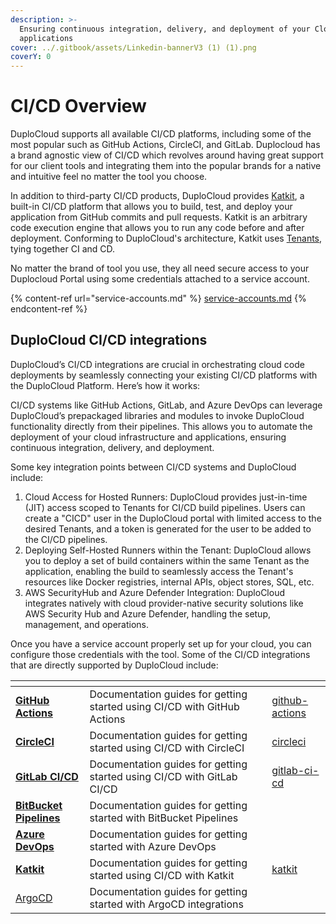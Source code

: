 ```yaml
---
description: >-
  Ensuring continuous integration, delivery, and deployment of your Cloud
  applications
cover: ../.gitbook/assets/Linkedin-bannerV3 (1) (1).png
coverY: 0
---
```


# CI/CD Overview

DuploCloud supports all available CI/CD platforms, including some of the most popular such as GitHub Actions, CircleCI, and GitLab. Duplocloud has a brand agnostic view of CI/CD which revolves around having great support for our client tools and integrating them into the popular brands for a native and intuitive feel no matter the tool you choose.&#x20;

In addition to third-party CI/CD products, DuploCloud provides [Katkit](katkit/), a built-in CI/CD platform that allows you to build, test, and deploy your application from GitHub commits and pull requests. Katkit is an arbitrary code execution engine that allows you to run any code before and after deployment. Conforming to DuploCloud's architecture, Katkit uses [Tenants](../welcome-to-duplocloud/application-focussed-interface/duplocloud-common-components/tenant.md), tying together CI and CD.

No matter the brand of tool you use, they all need secure access to your Duplocloud Portal using some credentials attached to a service account.&#x20;

{% content-ref url="service-accounts.md" %}
[service-accounts.md](service-accounts.md)
{% endcontent-ref %}

## DuploCloud CI/CD integrations

DuploCloud’s CI/CD integrations are crucial in orchestrating cloud code deployments by seamlessly connecting your existing CI/CD platforms with the DuploCloud Platform. Here’s how it works:

CI/CD systems like GitHub Actions, GitLab, and Azure DevOps can leverage DuploCloud’s prepackaged libraries and modules to invoke DuploCloud functionality directly from their pipelines. This allows you to automate the deployment of your cloud infrastructure and applications, ensuring continuous integration, delivery, and deployment.

Some key integration points between CI/CD systems and DuploCloud include:

1. Cloud Access for Hosted Runners: DuploCloud provides just-in-time (JIT) access scoped to Tenants for CI/CD build pipelines. Users can create a "CICD" user in the DuploCloud portal with limited access to the desired Tenants, and a token is generated for the user to be added to the CI/CD pipelines.
2. Deploying Self-Hosted Runners within the Tenant: DuploCloud allows you to deploy a set of build containers within the same Tenant as the application, enabling the build to seamlessly access the Tenant's resources like Docker registries, internal APIs, object stores, SQL, etc.
3. AWS SecurityHub and Azure Defender Integration: DuploCloud integrates natively with cloud provider-native security solutions like AWS Security Hub and Azure Defender, handling the setup, management, and operations.

Once you have a service account properly set up for your cloud, you can configure those credentials with the tool. Some of the CI/CD integrations that are directly supported by DuploCloud include:

<table data-view="cards"><thead><tr><th></th><th></th><th data-hidden data-card-target data-type="content-ref"></th></tr></thead><tbody><tr><td><a href="github-actions/"><strong>GitHub Actions</strong></a></td><td>Documentation guides for getting started using CI/CD with GitHub Actions</td><td><a href="github-actions/">github-actions</a></td></tr><tr><td><a href="circleci/"><strong>CircleCI</strong></a></td><td>Documentation guides for getting started using CI/CD with CircleCI</td><td><a href="circleci/">circleci</a></td></tr><tr><td><a href="gitlab-ci-cd/"><strong>GitLab CI/CD</strong></a></td><td>Documentation guides for getting started using CI/CD with GitLab CI/CD</td><td><a href="gitlab-ci-cd/">gitlab-ci-cd</a></td></tr><tr><td><a href="bitbucket-pipelines/"><strong>BitBucket Pipelines</strong></a></td><td>Documentation guides for getting started with BitBucket Pipelines</td><td></td></tr><tr><td><a href="azure-pipelines/"><strong>Azure DevOps</strong></a></td><td>Documentation guides for getting started with Azure DevOps</td><td></td></tr><tr><td><a href="katkit/"><strong>Katkit</strong></a></td><td>Documentation guides for getting started using CI/CD with Katkit</td><td><a href="katkit/">katkit</a></td></tr><tr><td><a href="argocd.md">ArgoCD</a></td><td>Documentation guides for getting started with ArgoCD integrations</td><td></td></tr></tbody></table>

